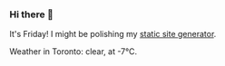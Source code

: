 ### Hi there :wave:

It's Friday! I might be polishing my [static site generator](https://github.com/bewuethr/pandoc-bash-blog).

Weather in Toronto: clear, at -7°C.
